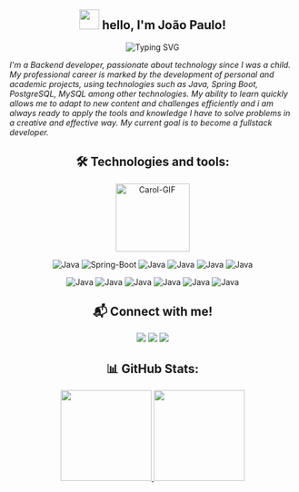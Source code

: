 <div align="center">
  
## <img src="https://media.giphy.com/media/hvRJCLFzcasrR4ia7z/giphy.gif" width="35px" height="35px"> hello, I'm João Paulo! </h2>
  <img src="https://readme-typing-svg.herokuapp.com?font=Fira+Code&size=32&pause=1000&center=true&vCenter=true&random=false&width=600&height=50&lines=Software+Developer" alt="Typing SVG" />

<div align="left">
<p><i>
I'm a Backend developer, passionate about technology since I was a child. My professional career is marked by the development of personal and academic projects, using technologies such as Java, Spring Boot, PostgreSQL, MySQL among other technologies. My ability to learn quickly allows me to adapt to new content and challenges efficiently and i am always ready to apply the tools and knowledge I have to solve problems in a creative and effective way. My current goal is to become a fullstack developer.
</i></p>
</div>

## 🛠 Technologies and tools:

<img align="center" alt="Carol-GIF" height="120" width="130" src="https://i.pinimg.com/originals/1a/56/ea/1a56eaaaf78869d7c6e0e620b2b98394.gif">
  
![Java](https://img.shields.io/badge/java-%23ED8B00.svg?style=for-the-badge&logo=openjdk&logoColor=white)
![Spring-Boot](https://img.shields.io/badge/Spring%20Boot-6DB33F.svg?style=for-the-badge&logo=Spring-Boot&logoColor=white)
![Java](https://img.shields.io/badge/Spring%20Security-6DB33F.svg?style=for-the-badge&logo=Spring-Security&logoColor=white)
![Java](https://img.shields.io/badge/MongoDB-47A248.svg?style=for-the-badge&logo=MongoDB&logoColor=white)
![Java](https://img.shields.io/badge/SQLite-003B57.svg?style=for-the-badge&logo=SQLite&logoColor=white)
![Java](https://img.shields.io/badge/C++-00599C.svg?style=for-the-badge&logo=C++&logoColor=white)

![Java](https://img.shields.io/badge/PostgreSQL-4169E1.svg?style=for-the-badge&logo=PostgreSQL&logoColor=white)
![Java](https://img.shields.io/badge/MySQL-4479A1.svg?style=for-the-badge&logo=MySQL&logoColor=white)
![Java](https://img.shields.io/badge/Ubuntu-E95420.svg?style=for-the-badge&logo=Ubuntu&logoColor=white)
![Java](https://img.shields.io/badge/Git-F05032.svg?style=for-the-badge&logo=Git&logoColor=white)
![Java](https://img.shields.io/badge/Flyway-CC0200.svg?style=for-the-badge&logo=Flyway&logoColor=white)
![Java](https://img.shields.io/badge/Hibernate-59666C.svg?style=for-the-badge&logo=Hibernate&logoColor=white)

## 📬 Connect with me! 
</div>
  <div align="center">
    <a href="https://www.instagram.com/_ojoao.almeida/" target="_blank"> <img src="https://img.shields.io/badge/Instagram-E4405F?style=for-the-badge&logo=instagram&logoColor=white" target="_blank"></a>
      <a href="https://www.linkedin.com/in/joaopaulo23/" target="_blank"> <img src="https://img.shields.io/badge/LinkedIn-0077B5?style=for-the-badge&logo=linkedin&logoColor=white" target="_blank"></a>
    <a href="mailto:contato.joaopaulodeveloper@gmail.com"> <img src="https://img.shields.io/badge/Gmail-D14836?style=for-the-badge&logo=gmail&logoColor=white" target="_blank"></a>

## 📊 GitHub Stats:
<a href="https://github.com/J0aoPaulo">
<img height="160em" src="https://github-readme-stats.vercel.app/api?username=J0aoPaulo&show_icons=true&theme=dark&hide_rank=true"/>
<img height="160em" src="https://github-readme-stats.vercel.app/api/top-langs/?username=J0aoPaulo&layout=compact&theme=dark"/>
</div>

